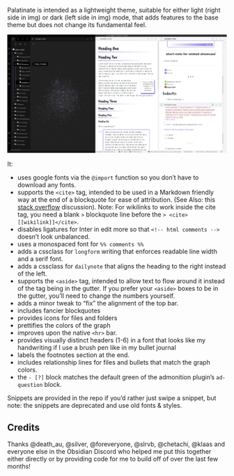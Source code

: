 Palatinate is intended as a lightweight theme, suitable for either light (right side in img) or dark (left side in img) mode, that adds features to the base theme but does not change its fundamental feel. 

![](https://github.com/eleanorkonik/-palatinate/blob/main/palatinate.png)

It:

* uses google fonts via the `@import` function so you don’t have to download any fonts. 
* supports the `<cite>` tag, intended to be used in a Markdown friendly way at the end of a blockquote for ease of attribution. (See Also: this [stack overflow](https://stackoverflow.com/questions/2002120/citing-the-author-of-a-blockquote-using-markdown-syntax) discussion). Note: For wikilinks to work inside the cite tag, you need a blank `>` blockquote line before the `> <cite> [[wikilink]]</cite>`.
* disables ligatures for Inter in edit more so that `<!-- html comments -->` doesn’t look unbalanced. 
* uses a monospaced font for `%% comments %%`
* adds a cssclass for `longform` writing that enforces readable line width and a serif font. 
* adds a cssclass for `dailynote` that aligns the heading to the right instead of the left. 
* supports the `<aside>` tag, intended to allow text to flow around it instead of the tag being in the gutter. If you prefer your `<aside>` boxes to be in the gutter,  you’ll need to change the numbers yourself. 
* adds a minor tweak to “fix” the alignment of the top bar. 
* includes fancier blockquotes
* provides icons for files and folders
* prettifies the colors of the graph
* improves upon the native `<hr>` bar. 
* provides visually distinct headers (1-6) in a font that looks like my handwriting if I use a brush pen like in my bullet journal 
* labels the footnotes section at the end. 
* includes relationship lines for files and bullets that match the graph colors. 
* the `- [?]` block matches the default green of the admonition plugin’s `ad-question` block. 

Snippets are provided in the repo if you’d rather just swipe a snippet, but note: the snippets are deprecated and use old fonts & styles. 

## Credits

Thanks @death_au, @silver, @foreveryone, @slrvb, @chetachi, @klaas and everyone else in the Obsidian Discord who helped me put this together either directly or by providing code for me to build off of over the last few months! 